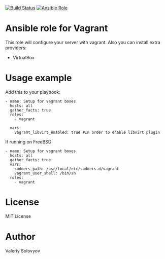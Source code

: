 [![Build Status](https://travis-ci.org/weldpua2008/ansible-galaxy-vagrant.svg?branch=master)](https://travis-ci.org/weldpua2008/ansible-galaxy-vagrant)
[![Ansible Role](https://img.shields.io/ansible/role/5398.svg?style=plastic)](https://galaxy.ansible.com/list#/roles/5398)

# Ansible role for Vagrant

This role will configure your server with vagrant. Also you can install extra providers:
* VirtualBox

# Usage example

Add this to your playbook:

    - name: Setup for vagrant boxes
      hosts: all
      gather_facts: true
      roles:
        - vagrant
        
      vars:
        vagrant_libvirt_enabled: true #In order to enable libvirt plugin          

If running on FreeBSD:

    - name: Setup for vagrant boxes
      hosts: all
      gather_facts: true
      vars:
        sudoers_path: /usr/local/etc/sudoers.d/vagrant
        vagrant_user_shell: /bin/sh
      roles:
        - vagrant

# License

MIT License

# Author

Valeriy Solovyov
